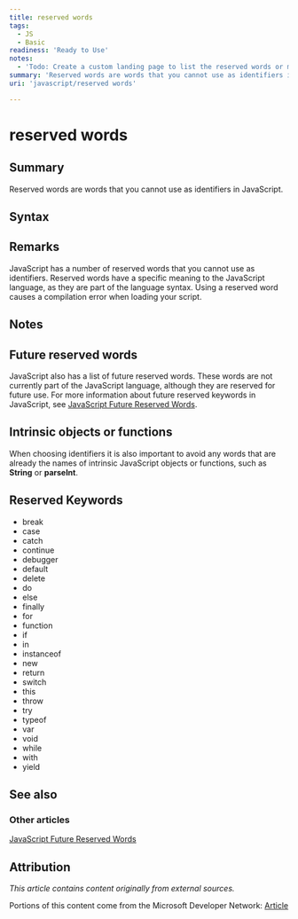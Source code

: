 ```yaml
---
title: reserved words
tags:
  - JS
  - Basic
readiness: 'Ready to Use'
notes:
  - 'Todo: Create a custom landing page to list the reserved words or merge with javascript/statements.'
summary: 'Reserved words are words that you cannot use as identifiers in JavaScript.'
uri: 'javascript/reserved words'

---
```

# reserved words

## Summary

Reserved words are words that you cannot use as identifiers in JavaScript.

## Syntax

## Remarks

JavaScript has a number of reserved words that you cannot use as identifiers. Reserved words have a specific meaning to the JavaScript language, as they are part of the language syntax. Using a reserved word causes a compilation error when loading your script.

## Notes

## Future reserved words

JavaScript also has a list of future reserved words. These words are not currently part of the JavaScript language, although they are reserved for future use. For more information about future reserved keywords in JavaScript, see [JavaScript Future Reserved Words](/javascript/future_reserved_words).

## Intrinsic objects or functions

When choosing identifiers it is also important to avoid any words that are already the names of intrinsic JavaScript objects or functions, such as **String** or **parseInt**.

## Reserved Keywords

-   break
-   case
-   catch
-   continue
-   debugger
-   default
-   delete
-   do
-   else
-   finally
-   for
-   function
-   if
-   in
-   instanceof
-   new
-   return
-   switch
-   this
-   throw
-   try
-   typeof
-   var
-   void
-   while
-   with
-   yield

## See also

### Other articles

[JavaScript Future Reserved Words](/javascript/future_reserved_words)

## Attribution

*This article contains content originally from external sources.*

Portions of this content come from the Microsoft Developer Network: [Article](http://msdn.microsoft.com/en-us/library/ie/0779sbks(v=vs.94).aspx)

